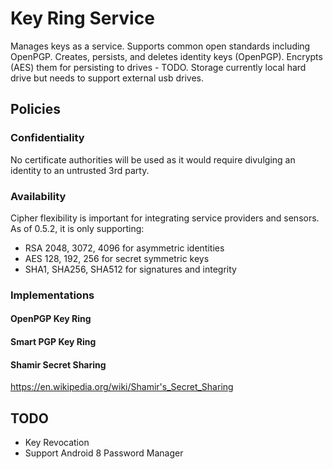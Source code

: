 # Key Ring Service
Manages keys as a service.
Supports common open standards including OpenPGP.
Creates, persists, and deletes identity keys (OpenPGP).
Encrypts (AES) them for persisting to drives - TODO.
Storage currently local hard drive but needs to support external usb drives.

## Policies

### Confidentiality
No certificate authorities will be used as it would require divulging an identity to an untrusted 3rd party.

### Availability
Cipher flexibility is important for integrating service providers and sensors.
As of 0.5.2, it is only supporting:

* RSA 2048, 3072, 4096 for asymmetric identities
* AES 128, 192, 256 for secret symmetric keys
* SHA1, SHA256, SHA512 for signatures and integrity

### Implementations

#### OpenPGP Key Ring

#### Smart PGP Key Ring

#### Shamir Secret Sharing
https://en.wikipedia.org/wiki/Shamir's_Secret_Sharing

## TODO
* Key Revocation
* Support Android 8 Password Manager
